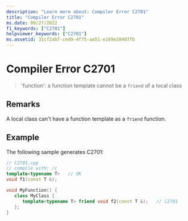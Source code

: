 ```yaml
---
description: "Learn more about: Compiler Error C2701"
title: "Compiler Error C2701"
ms.date: 09/27/2022
f1_keywords: ["C2701"]
helpviewer_keywords: ["C2701"]
ms.assetid: 31cf2ab7-ced9-4f75-aa51-e169e20407fb
---
```

# Compiler Error C2701

> 'function': a function template cannot be a `friend` of a local class

## Remarks

A local class can't have a function template as a `friend` function.

## Example

The following sample generates C2701:

```cpp
// C2701.cpp
// compile with: /c
template<typename T>   // OK
void f1(const T &);

void MyFunction() {
   class MyClass {
      template<typename T> friend void f2(const T &);   // C2701
   };
}
```
